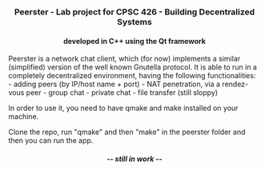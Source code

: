 <h3 align=center><b>Peerster - Lab project for CPSC 426 - Building Decentralized Systems</b></h3> 

<h4 align=center> developed in C++ using the Qt framework </h4>  

Peerster is a network chat client, which (for now) implements a similar (simplified) version of the well known Gnutella protocol. 
It is able to run in a completely decentralized environment, having the following functionalities: 
	- adding peers (by IP/host name + port)
	- NAT penetration, via a rendez-vous peer
	- group chat
	- private chat
	- file transfer (still sloppy)

In order to use it, you need to have qmake and make installed on your machine. 

Clone the repo, run "qmake" and then "make" in the peerster folder and then you can run the app.   

<h5 align=center>-- still in work --</h5>

